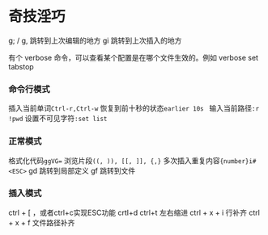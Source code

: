 # 奇技淫巧

g;  / g, 跳转到上次编辑的地方
gi 跳转到上次插入的地方

有个 verbose 命令，可以查看某个配置是在哪个文件生效的。例如 verbose set tabstop

### 命令行模式

插入当前单词`Ctrl-r,Ctrl-w`
恢复到前十秒的状态`earlier 10s `
输入当前路径`:r !pwd`
设置不可见字符`:set list`


### 正常模式

格式化代码`ggVG=`
浏览片段`((, )), [[, ]], {,}`
多次插入重复内容`{number}i#<ESC>`
gd 跳转到局部定义
gf 跳转到文件


### 插入模式

ctrl + [ ，或者ctrl+c实现ESC功能
crtl+d ctrl+t 左右缩进
ctrl + x + i 行补齐
ctrl + x + f 文件路径补齐
